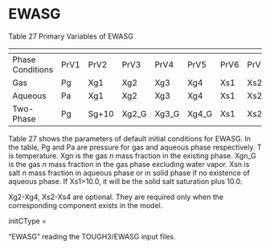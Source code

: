 # EWASG

Table 27 Primary Variables of EWASG

<table data-header-hidden><thead><tr><th width="144"></th><th width="68"></th><th width="83"></th><th width="82"></th><th width="83"></th><th width="82"></th><th width="72"></th><th width="76"></th><th width="76"></th><th width="70"></th><th></th></tr></thead><tbody><tr><td>Phase Conditions</td><td>PrV1</td><td>PrV2</td><td>PrV3</td><td>PrV4</td><td>PrV5</td><td>PrV6</td><td>PrV7</td><td>PrV8</td><td>PrV9</td><td>PrV10</td></tr><tr><td>Gas</td><td>Pg</td><td>Xg1</td><td>Xg2</td><td>Xg3</td><td>Xg4</td><td>Xs1</td><td>Xs2</td><td>Xs3</td><td>Xs4</td><td>T</td></tr><tr><td>Aqueous</td><td>Pa</td><td>Xg1</td><td>Xg2</td><td>Xg3</td><td>Xg4</td><td>Xs1</td><td>Xs2</td><td>Xs3</td><td>Xs4</td><td>T</td></tr><tr><td>Two-Phase</td><td>Pg</td><td>Sg+10</td><td>Xg2_G</td><td>Xg3_G</td><td>Xg4_G</td><td>Xs1</td><td>Xs2</td><td>Xs3</td><td>Xs4</td><td>T</td></tr></tbody></table>

Table 27 shows the parameters of default initial conditions for EWASG. In the table, Pg and Pa are pressure for gas and aqueous phase respectively. T is temperature. Xgn is the gas _n_ mass fraction in the existing phase.  Xgn\_G is the gas _n_ mass fraction in the gas phase excluding water vapor. Xsn is salt _n_ mass fraction in aqueous phase or in solid phase if no existence of aqueous phase. If Xs1>10.0, it will be the solid salt saturation plus 10.0.

&#x20;Xg2-Xg4, Xs2-Xs4 are optional. They are required only when the corresponding component exists in the model.

initCType =

&#x20;                   “EWASG”         reading the TOUGH3/EWASG input files.
